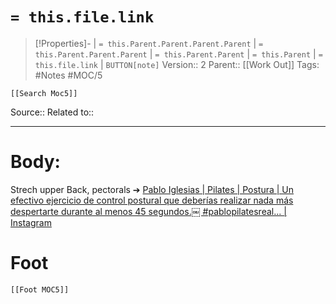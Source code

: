 # `= this.file.link`
>[!Properties]- | `= this.Parent.Parent.Parent.Parent` |  `= this.Parent.Parent.Parent` | `= this.Parent.Parent` | `= this.Parent` | `= this.file.link` | `BUTTON[note]`
>Version:: 2
>Parent:: [[Work Out]]
>Tags: #Notes #MOC/5
```meta-bind-embed
[[Search Moc5]]
```
Source::
Related to::
***
# Body:

Strech  upper Back, pectorals ➔ [Pablo Iglesias \| Pilates \| Postura \| Un efectivo ejercicio de control postural que deberías realizar nada más despertarte durante al menos 45 segundos.￼ #pablopilatesreal... \| Instagram](https://www.instagram.com/reel/DEQK46_uaEZ/)







# Foot
```meta-bind-embed
[[Foot MOC5]]
```
